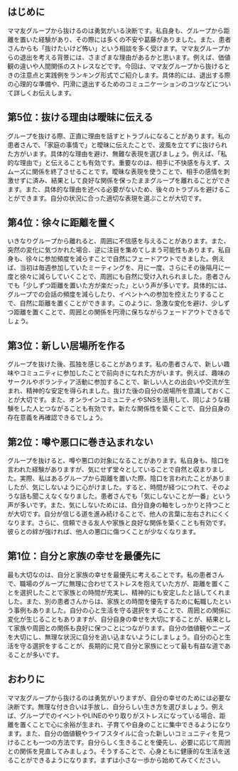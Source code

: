 ## はじめに
ママ友グループから抜けるのは勇気がいる決断です。私自身も、グループから距離を置いた経験があり、その際には多くの不安や葛藤がありました。また、患者さんからも「抜けたいけど怖い」という相談を多く受けます。ママ友グループからの退出を考える背景には、さまざまな理由があるかと思います。例えば、価値観の違いや人間関係のストレスなどです。今回は、ママ友グループから抜けるときの注意点と実践例をランキング形式でご紹介します。具体的には、退出する際の心理的な準備や、円滑に退出するためのコミュニケーションのコツなどについて詳しくお伝えします。
## 第5位：抜ける理由は曖昧に伝える
グループを抜ける際、正直に理由を話すとトラブルになることがあります。私の患者さんで、「家庭の事情で」と曖昧に伝えたことで、波風を立てずに抜けられた方がいます。具体的な理由を避け、無難な表現を選びましょう。例えば、「私的な理由で」と伝えることも有効です。重要なのは、相手に不快感を与えず、スムーズに関係を終了させることです。曖昧な表現を使うことで、相手の感情を刺激せずに済み、結果として良好な関係を保ったままグループを離れることができます。また、具体的な理由を述べる必要がないため、後々のトラブルを避けることができます。自分の状況に合った適切な表現を選ぶことが大切です。
## 第4位：徐々に距離を置く
いきなりグループから離れると、周囲に不信感を与えることがあります。また、突然の変化に気づかれた場合、逆に注目を集めてしまう可能性もあります。私自身も、徐々に参加頻度を減らすことで自然にフェードアウトできました。例えば、当初は毎週参加していたミーティングを、月に一度、さらにその後隔月に一度と徐々に減らしていくことで、周囲にも自然に受け入れられました。患者さんでも「少しずつ距離を置いた方が楽だった」という声が多いです。具体的には、グループでの会話の頻度を減らしたり、イベントへの参加を控えたりすることで、自然に距離を置くことができます。このように、急激な変化を避け、少しずつ距離を置くことで、周囲との関係を円滑に保ちながらフェードアウトできるでしょう。
## 第3位：新しい居場所を作る
グループを抜けた後、孤独を感じることがあります。私の患者さんで、新しい趣味やコミュニティに参加したことで前向きになれた方がいます。例えば、趣味のサークルやボランティア活動に参加することで、新しい人との出会いや交流が生まれ、精神的な安定を得られました。抜けた後の自分の居場所を意識しておくことが大切です。また、オンラインコミュニティやSNSを活用して、同じような経験をした人とつながることも有効です。新たな関係性を築くことで、自分自身の存在意義を再確認できるでしょう。
## 第2位：噂や悪口に巻き込まれない
グループを抜けると、噂や悪口の対象になることがあります。私自身も、陰口を言われた経験がありますが、気にせず堂々としていることで自然と収まりました。実際、私はあるグループから距離を置いた際、陰口を言われたことがありましたが、気にしないように心がけました。すると、時間が経つにつれて、そのような話も聞こえなくなりました。患者さんでも「気にしないことが一番」という声が多いです。また、気にしないためには、自分自身の軸をしっかりと持つことが大切です。自分が信じる道を進み続けることで、他人の言葉に左右されにくくなります。さらに、信頼できる友人や家族と良好な関係を築くことも有効です。彼らとの絆が強ければ、他人の悪口に傷つくことが少なくなります。
## 第1位：自分と家族の幸せを最優先に
最も大切なのは、自分と家族の幸せを最優先に考えることです。私の患者さんで、職場のグループに無理に合わせてストレスを抱えていた方が、距離を置くことを選択したことで家族との時間が充実し、精神的にも安定したと話してくれました。また、別の患者さんからは、家族との時間を優先するために転職したという事例もありました。自分の心と生活を守る選択をすることで、周囲との関係に変化が生じることもありますが、自分自身の幸せを大切にすることが、結果として家族や周囲との関係も良好に保つことにつながります。自分の価値観やニーズを大切にし、無理な状況に自分を追い込まないようにしましょう。自分の心と生活を守る選択をすることが、長期的に見て自分と家族にとって最も有益な道であることが多いです。
## おわりに
ママ友グループから抜けるのは勇気がいりますが、自分の幸せのためには必要な決断です。無理な付き合いは手放し、自分らしい生き方を選びましょう。例えば、グループでのイベントやLINEのやり取りがストレスになっている場合、距離を置くことで心に余裕が生まれ、子育てや自身のことに集中できるようになります。また、自分の価値観やライフスタイルに合った新しいコミュニティを見つけることも一つの方法です。自分らしく生きることを優先し、必要に応じて周囲との関係を見直してみましょう。そうすることで、心身ともに健康的な生活を送ることができるようになります。まずは小さな一歩から始めてみてください。